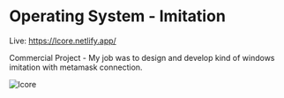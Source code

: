 # Operating System - Imitation

Live: https://lcore.netlify.app/

Commercial Project - My job was to design and develop kind of windows imitation with metamask connection.

![lcore](https://user-images.githubusercontent.com/37250074/118488025-9b27aa00-b71b-11eb-8858-4c15183ba406.PNG)

